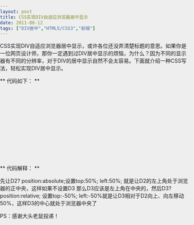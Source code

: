 ```yaml
---
layout: post
title: CSS实现DIV自适应浏览器居中显示		
date: 2011-06-12
tags: ["DIV居中","HTML5/CSS3","前端"]
---
```


CSS实现DIV自适应浏览器居中显示，或许各位还没弄清楚标题的意思。如果你是一位网页设计师，那你一定遇到过DIV居中显示的烦恼，为什么？因为不同的显示器有不同的分辨率，对于DIV的居中显示自然不会太容易。下面就介绍一种CSS写法，轻松实现DIV居中显示。

** 代码如下： **
> <html>
<head>
<style>
html,body{height:100%; margin:0; padding:0; overflow:hidden; background-color:#eee;}
.d2{width:200px; height:200px; position:absolute; top:50%; left:50%; z-index:1;/*background-color:#FF0;*/}
.d3{background-color:#06C; width:200px; height:200px; position:relative; top:-50%; left:-50%;}
</style>
</head>
<body>
<div>
<div class="d3">this</div>
</div>
</body>
</html>
** 代码解释： **

先让D2? position:absolute;设置top:50%; left:50%; 就是让D2的左上角处于浏览器的正中央，这样如果不设置D3 那么D3应该是左上角在中央的，然后D3? position:relative; 设置top:-50%; left:-50%就是让D3相对于D2向上、向左移动50%，这样D3的中心就处于浏览器中央了

PS：感谢大头老鼠投递！		